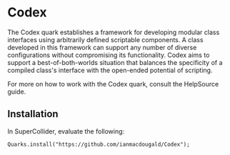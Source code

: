# Codex 

The Codex quark establishes a framework for developing modular class interfaces using arbitrarily defined scriptable components. A class developed in this framework can support any number of diverse configurations without compromising its functionality. Codex aims to support a best-of-both-worlds situation that balances the specificity of a compiled class's interface with the open-ended potential of scripting.

For more on how to work with the Codex quark, consult the HelpSource guide.

## Installation

In SuperCollider, evaluate the following: 

`Quarks.install("https://github.com/ianmacdougald/Codex");`
